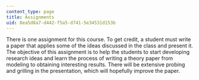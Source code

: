 ```yaml
---
content_type: page
title: Assignments
uid: 8ea5d8a7-d442-f5a5-d741-5e34531d153b
---
```


There is one assignment for this course. To get credit, a student must write a paper that applies some of the ideas discussed in the class and present it. The objective of this assignment is to help the students to start developing research ideas and learn the process of writing a theory paper from modeling to obtaining interesting results. There will be extensive probing and grilling in the presentation, which will hopefully improve the paper.